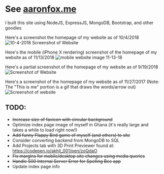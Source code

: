 # See [aaronfox.me](http://www.aaronfox.me)

I built this site using NodeJS, ExpressJS, MongoDB, Bootstrap, and other goodies

Here's a screenshot the homepage of my website as of 10/4/2018
![10-4-2018 Screenshot of Website](https://user-images.githubusercontent.com/19690086/46512986-76a98880-c824-11e8-979e-fbb208f102b0.png)

Here's the mobile (iPhone X rendering) screenshot of the homepage of my website as of 11/13/2018
![mobile website image 11-13-18](https://user-images.githubusercontent.com/19690086/48436023-c3e61780-e74b-11e8-9f75-78e786fe28dc.png)

Here's a partial screenshot of the homepage of my website as of 9/19/2018
![Screenshot of Website](https://user-images.githubusercontent.com/19690086/45729843-6a72c980-bb9c-11e8-9a97-c16b2512b602.png)



Here's a screenshot of the homepage of my website as of 11/27/2017 (Note: The "This is me" portion is a gif that draws the words/arrow out)
![Screenshot of website](https://user-images.githubusercontent.com/19690086/33302274-f15349a0-d3c8-11e7-9d5a-9f45e2cac114.png)

## TODO:
- ~~Increase size of favicon with circular background~~
- Optimize index page image of myself in Ghana (it's really large and takes a while to load right now!)
- ~~Add funny Flappy Bird game of myself (and others) to site~~
- Consider converting backend from MongoDB to SQL
- Add Projects tab with 3D Print Previewer found at: https://codepen.io/akhil_001/pen/zoQdaO
- ~~Fix margins for mobile/desktop site changes using media queries~~
- ~~Handle 500 Internal Server Error for Spelling Bee app~~
- Update index page info 



